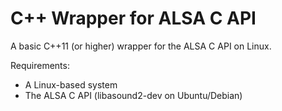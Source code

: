 # C++ Wrapper for ALSA C API #

A basic C++11 (or higher) wrapper for the ALSA C API on Linux.

Requirements:
* A Linux-based system
* The ALSA C API (libasound2-dev on Ubuntu/Debian)
